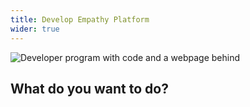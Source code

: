 ```yaml
---
title: Develop Empathy Platform
wider: true
---
```


<DevelopHero><img :src="$withBase('/assets/media/home-develop.svg')" alt="Developer program with code and a webpage behind"/></DevelopHero>

## What do you want to do?

<Landing
theme="wide"
:cards="[
'develop/build_for_web',
'develop/build_for_apps',
'develop/tagging_api',
'develop/ui_reference',
'develop/api_reference'
]"
/>

